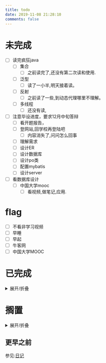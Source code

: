 ```yaml
---
title: todo
date: 2019-11-08 21:28:10
comments: false
---
```

# 未完成
- [ ] 读完疯狂java
    - [ ] 集合
        - [ ] 之前读完了,还没有第二次读和使用.
    - [ ] 泛型
        - [ ] 读了一小半,明天接着读。
    - [ ] 反射
        - [ ] 之前读了一些,到动态代理哪里不理解。
    - [ ] 多线程
        - [ ] 还没有读,
- [ ] 注意毕设进度，要求12月中旬答辩
    - [ ] 看开题报告，
    - [ ] 登网站,回学校再登陆吧
        - [ ] 内容消失了,问问怎么回事
    - [ ] 理解需求
    - [ ] 设计ER
    - [ ] 设计数据库
    - [ ] 设计po类
    - [ ] 配置mybatis
    - [ ] 设计server
- [ ] 看数据库设计
    - [ ] 中国大学mooc
      - [ ] 看视频,做笔记,应用.

# flag
- [ ] 不看非学习视频
- [ ] 早睡
- [ ] 早起
- [ ] 牛客网
- [ ] 中国大学MOOC

# 已完成
<details><summary>展开/折叠</summary>

## 2019年12月08日
- [x] 早起
- [x] 牛客网刷题
- [x] chrome浏览器打开**书签栏**:Ctrl+shift+B
  - [x] 写文章
- [x] 注册免费邮箱**@protonmail.com**
- [x] 测试**protonVPN**:无法连接


## 2019年12月07日
- [x] 早起
- [x] 修复tools页面的FM按钮
- [x] 增加一些搜狗输入法windows版个性短语
- [x] 中国大学MOOC
  - [x] 哈工大数据库中,第3讲
  - [x] 合工大数据库中,第四讲

</details>

# 搁置
<details><summary>展开/折叠</summary>

- [ ] 了解java新的日期时间API的使用  https://m.jb51.net/article/110245.htm
- [ ] 下个月关闭,移动网盘,6个月视频会员自动取消
- [ ] 手机上下载的劳动合同注意点.微博收藏中的
- [ ] 在线编程网站收集
- [ ] https://c.runoob.com/front-end/61
- https://m.runoob.com/try/try2.php?filename=tryhtml_hr
- [ ] 日期时间API https://www.cnblogs.com/liqiangchn/p/11974355.html
- [ ] eclipse画er图
    - [ ] 下载插件
- [ ] idea画er图
- [ ] Navicat画ER图.
    - [ ] 根据E-R图生成表
- [ ] 还钱
    - [ ] 已经还了,等审核.明天看看审核通过了没
- [ ] 写使用Gitalk评论系统的文档.
- [x] ubuntu中安装软件
    - [ ] 安装Mysql
    - [ ] 安装Navicat.
- [ ] 有空了解一下
- [ ] Linux和Window下打开一个文件的不同.
    - [ ] 修改标记即可
    - [ ] 先写个测试类
    - [ ] 打包，linux下运行
- [ ] [了解开源协议](https://blog.51cto.com/holison/1930805)
- [ ] [菜鸟翻译插件](https://www.oschina.net/news/111842/probie-released)
- [ ] 交换功能,交换逗号,空格,的顺序.
- [ ] [咖啡种类](https://m.weibo.cn/detail/4446965351461264)
- [ ] [tar命令](https://jingyan.baidu.com/article/5553fa8292599665a23934bd.html)

</details>

## 更早之前
参见:[日记](/categories/日记/)

</details>
